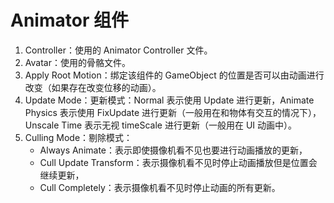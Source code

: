 # Animator 组件

1. Controller：使用的 Animator Controller 文件。
2. Avatar：使用的骨骼文件。
3. Apply Root Motion：绑定该组件的 GameObject 的位置是否可以由动画进行改变（如果存在改变位移的动画）。
4. Update Mode：更新模式：Normal 表示使用 Update 进行更新，Animate Physics 表示使用 FixUpdate 进行更新（一般用在和物体有交互的情况下），Unscale Time 表示无视 timeScale 进行更新（一般用在 UI 动画中）。
5. Culling Mode：剔除模式：
    - Always Animate：表示即使摄像机看不见也要进行动画播放的更新，
    - Cull Update Transform：表示摄像机看不见时停止动画播放但是位置会继续更新，
    - Cull Completely：表示摄像机看不见时停止动画的所有更新。
